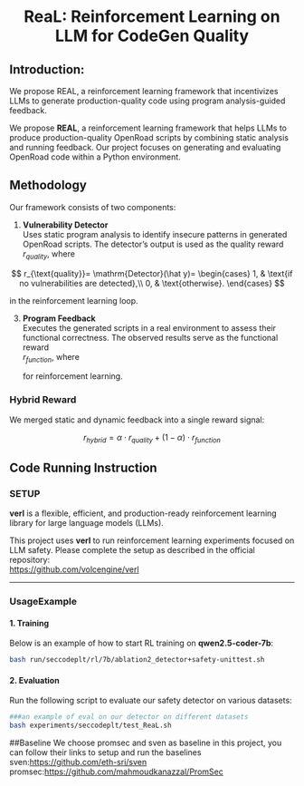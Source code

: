 <h1 style="text-align: center;">ReaL: Reinforcement Learning on LLM for CodeGen Quality</h1>


## Introduction:

We propose REAL, a reinforcement learning
framework that incentivizes LLMs to generate production-quality code using program analysis-guided feedback. 

We propose **REAL**, a reinforcement learning framework that helps LLMs to produce production-quality OpenRoad scripts by combining static analysis and running feedback. Our project focuses on generating and evaluating OpenRoad code within a Python environment.

## Methodology

Our framework consists of two components:

1. **Vulnerability Detector**  
   Uses static program analysis to identify insecure patterns in generated OpenRoad scripts. The detector’s output is used as the quality reward  
   $r_{quality}$, where

$$
r_{\text{quality}}= \mathrm{Detector}(\hat y)=
\begin{cases}
1, & \text{if no vulnerabilities are detected},\\
0, & \text{otherwise}.
\end{cases}
$$
   
  
   in the reinforcement learning loop.

3. **Program Feedback**  
   Executes the generated scripts in a real environment to assess their functional correctness. The observed results serve as the functional reward  
   $r_{function}$, where
   
   for reinforcement learning.

### Hybrid Reward

We merged static and dynamic feedback into a single reward signal:

$$
r_{hybrid} = \alpha \cdot r_{quality}+ (1 - \alpha) \cdot r_{function}
$$
## Code Running Instruction
### SETUP

**verl** is a flexible, efficient, and production-ready reinforcement learning library for large language models (LLMs).

This project uses **verl** to run reinforcement learning experiments focused on LLM safety. Please complete the setup as described in the official repository:  
https://github.com/volcengine/verl

---

### UsageExample

#### 1. Training

Below is an example of how to start RL training on **qwen2.5-coder-7b**:

```bash
bash run/seccodeplt/rl/7b/ablation2_detector+safety-unittest.sh
```
#### 2. Evaluation

Run the following script to evaluate our safety detector on various datasets:
```bash
###an example of eval on our detector on different datasets
bash experiments/seccodeplt/test_ReaL.sh
```
##Baseline
We choose promsec and sven as baseline in this project, you can follow their links to setup and run the baselines
sven:https://github.com/eth-sri/sven
promsec:https://github.com/mahmoudkanazzal/PromSec
